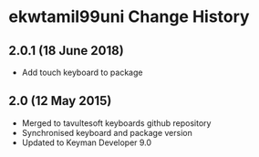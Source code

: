 ekwtamil99uni Change History
============================

2.0.1 (18 June 2018)
--------------------

* Add touch keyboard to package

2.0 (12 May 2015)
-----------------

* Merged to tavultesoft keyboards github repository
* Synchronised keyboard and package version
* Updated to Keyman Developer 9.0
